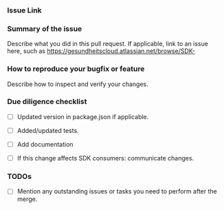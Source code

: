 ### Issue Link

### Summary of the issue
Describe what you did in this pull request. If applicable, link to an issue here, such as 
https://gesundheitscloud.atlassian.net/browse/SDK-

### How to reproduce your bugfix or feature
Describe how to inspect and verify your changes.

### Due diligence checklist
- [ ] Updated version in package.json if applicable.
- [ ] Added/updated tests.
- [ ] Add documentation
- [ ] If this change affects SDK consumers: communicate changes.


### TODOs
- [ ] Mention any outstanding issues or tasks you need to perform after the merge.
